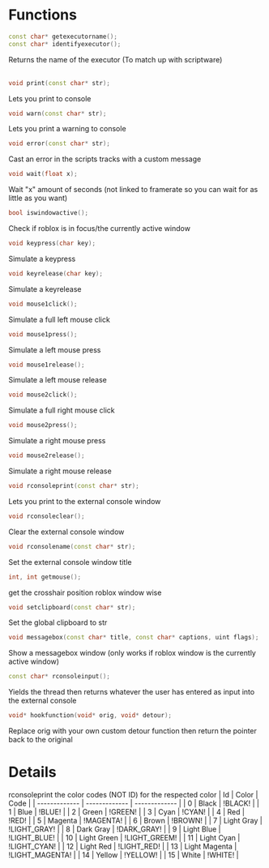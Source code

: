# Functions

```cpp
const char* getexecutorname();
const char* identifyexecutor();
```
Returns the name of the executor (To match up with scriptware)
</br>
</br>

```cpp
void print(const char* str);
```
Lets you print to console
</br>

```cpp
void warn(const char* str);
```
Lets you print a warning to console
</br>

```cpp
void error(const char* str);
```
Cast an error in the scripts tracks with a custom message
</br>

```cpp
void wait(float x);
```
Wait "x" amount of seconds (not linked to framerate so you can wait for as little as you want)
</br>

```cpp
bool iswindowactive();
```
Check if roblox is in focus/the currently active window
</br>

```cpp
void keypress(char key);
```
Simulate a keypress
</br>

```cpp
void keyrelease(char key);
```
Simulate a keyrelease
</br>

```cpp
void mouse1click();
```
Simulate a full left mouse click
</br>

```cpp
void mouse1press();
```
Simulate a left mouse press
</br>

```cpp
void mouse1release();
```
Simulate a left mouse release
</br>

```cpp
void mouse2click();
```
Simulate a full right mouse click
</br>

```cpp
void mouse2press();
```
Simulate a right mouse press
</br>

```cpp
void mouse2release();
```
Simulate a right mouse release
</br>

```cpp
void rconsoleprint(const char* str);
```
Lets you print to the external console window
</br>

```cpp
void rconsoleclear();
```
Clear the external console window
</br>

```cpp
void rconsolename(const char* str);
```
Set the external console window title
</br>

```cpp
int, int getmouse();
```
get the crosshair position roblox window wise
</br>

```cpp
void setclipboard(const char* str);
```
Set the global clipboard to str
</br>

```cpp
void messagebox(const char* title, const char* captions, uint flags);
```
Show a messagebox window (only works if roblox window is the currently active window)
</br>

```cpp
const char* rconsoleinput();
```
Yields the thread then returns whatever the user has entered as input into the external console
</br>

```cpp
void* hookfunction(void* orig, void* detour);
```
Replace orig with your own custom detour function then return the pointer back to the original

# Details

rconsoleprint the color codes (NOT ID) for the respected color
| Id | Color  | Code |
| ------------- | ------------- | ------------- |
| 0 | Black  | !BLACK!  |
| 1 | Blue | !BLUE! |
| 2 | Green | !GREEN! |
| 3 | Cyan | !CYAN! |
| 4 | Red | !RED! |
| 5 | Magenta | !MAGENTA! |
| 6 | Brown | !BROWN! |
| 7 | Light Gray | !LIGHT_GRAY! |
| 8 | Dark Gray | !DARK_GRAY! |
| 9 | Light Blue  | !LIGHT_BLUE! |
| 10 | Light Green | !LIGHT_GREEM! |
| 11 | Light Cyan | !LIGHT_CYAN! |
| 12 | Light Red | !LIGHT_RED! |
| 13 | Light Magenta | !LIGHT_MAGENTA! |
| 14 | Yellow | !YELLOW! |
| 15 | White | !WHITE! |
